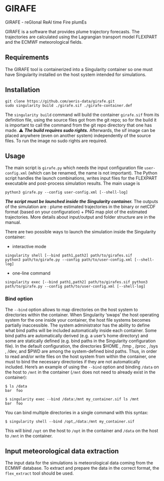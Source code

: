 # GIRAFE

GIRAFE - reGIonal ReAl time Fire plumEs

GIRAFE is a software that provides plume trajectory forecasts. The trajectories are calculated using the Lagrangian transport model FLEXPART and the ECMWF meteorological fields.

## Requirements
The GIRAFE tool is containerized into a Singularity container so one must have Singularity installed on the host system intended for simulations.

## Installation
```
git clone https://github.com/aeris-data/girafe.git
sudo singularity build ./girafe.sif ./girafe-container.def
```

The `singularity build` command will build the container `girafe.sif` from its definition file, using the source files got from the git repo; so for the build it is important to call the command from the git repo directory that one has made. ⚠️ ***The build requires sudo rights.*** Afterwards, the sif image can be placed anywhere (even on another system) independently of the source files. To run the image no sudo rights are required.

## Usage
The main script is `girafe.py` which needs the input configuration file `user-config.xml` (which can be renamed, the name is not important). The Python script handles the launch combinations, writes input files for the FLEXPART executable and post-process simulation results. The main usage is
```
python3 girafe.py --config user-config.xml [--shell-log]
```

***The script must be launched inside the Singularity container.*** The outputs of the simulation are : plume estimated trajectories in the binary or netCDF format (based on your configuration) + PNG map plot of the estimated trajectories. More details about input/output and folder structure are in the manual.

There are two possible ways to launch the simulation inside the Singularity container:
- interactive mode

```
singularity shell [--bind path1,path2] path/to/girafes.sif
python3 path/to/girafe.py --config path/to/user-config.xml [--shell-log]
```

- one-line command

```
singularity exec [--bind path1,path2] path/to/girafes.sif python3 path/to/girafe.py --config path/to/user-config.xml [--shell-log]
```

### Bind option

The `--bind` option allows to map directories on the host system to directories within the container. When Singularity ‘swaps’ the host operating system for the one inside your container, the host file systems becomes partially inaccessible. The system administrator has the ability to define what bind paths will be included automatically inside each container. Some bind paths are automatically derived (e.g. a user’s home directory) and some are statically defined (e.g. bind paths in the Singularity configuration file). In the default configuration, the directories $HOME , /tmp , /proc , /sys , /dev, and $PWD are among the system-defined bind paths. Thus, in order to read and/or write files on the host system from within the container, one must to bind the necessary directories if they are not automatically included. Here’s an example of using the `--bind` option and binding `/data` on the host to `/mnt` in the container (`/mnt` does not need to already exist in the container):

```
$ ls /data
bar  foo

$ singularity exec --bind /data:/mnt my_container.sif ls /mnt
bar  foo
```

You can bind multiple directories in a single command with this syntax:

```
$ singularity shell --bind /opt,/data:/mnt my_container.sif
```

This will bind `/opt` on the host to `/opt` in the container and `/data` on the host to `/mnt` in the container.

## Input meteorological data extraction
The input data for the simulations is meteorological data coming from the ECMWF database. To extract and prepare the data in the correct format, the `flex_extract` tool should be used.